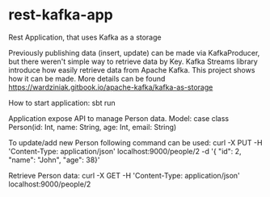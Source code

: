 # rest-kafka-app
Rest Application, that uses Kafka as a storage



Previously publishing data (insert, update) can be made via KafkaProducer, but there weren't simple way to retrieve data by Key.
Kafka Streams library introduce how easily retrieve data from Apache Kafka.
This project shows how it can be made.
More details can be found https://wardziniak.gitbook.io/apache-kafka/kafka-as-storage

How to start application:
sbt run

Application expose API to manage Person data.
Model: case class Person(id: Int, name: String, age: Int, email: String)

To update/add new Person following command can be used:
curl -X PUT -H 'Content-Type: application/json' localhost:9000/people/2 -d '{ "id": 2, "name": "John", "age": 38}'

Retrieve Person data:
curl -X GET -H 'Content-Type: application/json' localhost:9000/people/2


